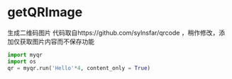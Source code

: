 # getQRImage
生成二维码图片 代码取自https://github.com/sylnsfar/qrcode ，稍作修改，添加仅获取图片内容而不保存功能

```python
import myqr
import os
qr = myqr.run('Hello'*4, content_only = True)
```
